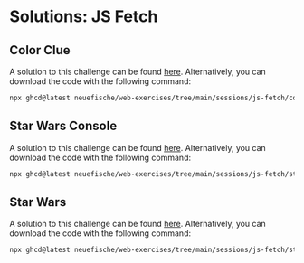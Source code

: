 # Solutions: JS Fetch

## Color Clue

A solution to this challenge can be found [here](https://github.com/neuefische/web-exercises/tree/main/sessions/js-fetch/color-clue_solution). Alternatively, you can download the code with the following command:

```bash
npx ghcd@latest neuefische/web-exercises/tree/main/sessions/js-fetch/color-clue_solution
```

## Star Wars Console

A solution to this challenge can be found [here](https://github.com/neuefische/web-exercises/tree/main/sessions/js-fetch/star-wars-console_solution). Alternatively, you can download the code with the following command:

```bash
npx ghcd@latest neuefische/web-exercises/tree/main/sessions/js-fetch/star-wars-console_solution
```

## Star Wars

A solution to this challenge can be found [here](https://github.com/neuefische/web-exercises/tree/main/sessions/js-fetch/star-wars_solution). Alternatively, you can download the code with the following command:

```bash
npx ghcd@latest neuefische/web-exercises/tree/main/sessions/js-fetch/star-wars_solution
```

